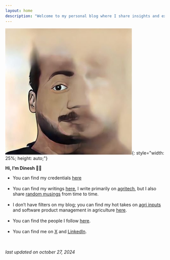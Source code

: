 ```yaml
---
layout: home
description: "Welcome to my personal blog where I share insights and experiences."
---
```


<!-- Google tag (gtag.js) -->
<script async src="https://www.googletagmanager.com/gtag/js?id=G-N48S70CJWC"></script>
<script>
  window.dataLayer = window.dataLayer || [];
  function gtag(){dataLayer.push(arguments);}
  gtag('js', new Date());

  gtag('config', 'G-N48S70CJWC');
</script>

![itsme](images/dinesh.jpg){: style="width: 25%; height: auto;"}

**Hi, I’m Dinesh 👋🏻**

- You can find my credentials [<u>here</u>]({{site.baseurl}}/about/) <br><br>
- You can find my writings [<u>here</u>](/blog/), I write primarily on [<u>agritech</u>](/agri_tech/), but I also share [<u>random musings</u>](/random_musings/) from time to time.<br><br>
- I don’t have filters on my blog; you can find my hot takes on [<u>agri inputs</u>]({{site.baseurl}}/agri_inputs/) and software product management in agriculture [<u>here</u>](/product_management_posts/).<br><br>
- You can find the people I follow [<u>here</u>]({{site.baseurl}}/people_i_follow/).<br><br>
- You can find me on <a href="https://twitter.com/din8sh" target="_blank"><u>X</u></a> and <a href="https://linkedin.com/in/din8sh" target="_blank"><u>LinkedIn</u></a>.<br><br>
<br>
<i>last updated on october 27, 2024</i>